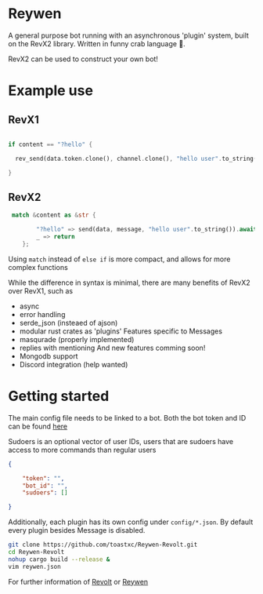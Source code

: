 # Reywen 
A general purpose bot running with an asynchronous 'plugin' system, built on the RevX2 library.
Written in funny crab language :crab:.

RevX2 can be used to construct your own bot!

# Example use

## RevX1

```rust

if content == "?hello" {

  rev_send(data.token.clone(), channel.clone(), "hello user".to_string());

}
```
## RevX2
```rust
 match &content as &str {

        "?hello" => send(data, message, "hello user".to_string()).await,
        _ => return
    };

```
Using `match` instead of `else if` is more compact, and allows for more complex functions


While the difference in syntax is minimal, there are many benefits of RevX2 over RevX1, such as
- async
- error handling
- serde_json (insteaed of ajson)
- modular rust crates as 'plugins'
Features specific to Messages
- masqurade (properly implemented)
- replies with mentioning
And new features comming soon!
- Mongodb support 
- Discord integration (help wanted)


# Getting started

The main config file needs to be linked to a bot.
Both the bot token and ID can be found [here](https://app.revolt.chat/settings/bots)

Sudoers is an optional vector of user IDs, users that are sudoers have access to more commands than regular users
```json
{

	"token": "",
	"bot_id": "",
	"sudoers": []

}
```
Additionally, each plugin has its own config under `config/*.json`.
By default every plugin besides Message is disabled.

```bash
git clone https://github.com/toastxc/Reywen-Revolt.git
cd Reywen-Revolt
nohup cargo build --release &
vim reywen.json
```


For further information of [Revolt](https://developers.revolt.chat) or [Reywen](https://github.com/toastxc/Reywen-Revolt/issues)
